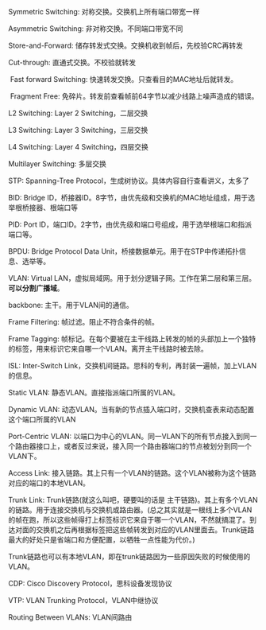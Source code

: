 Symmetric Switching: 对称交换。交换机上所有端口带宽一样

Asymmetric Switching: 非对称交换。不同端口带宽不同

Store-and-Forward: 储存转发式交换。交换机收到帧后，先校验CRC再转发

Cut-through: 直通式交换。不校验就转发

​	Fast forward Switching: 快速转发交换。只查看目的MAC地址后就转发。

​	Fragment Free: 免碎片。转发前查看帧前64字节以减少线路上噪声造成的错误。

L2 Switching: Layer 2 Switching，二层交换

L3 Switching: Layer 3 Switching，三层交换

L4 Switching: Layer 4 Switching，四层交换

Multilayer Switching: 多层交换

STP: Spanning-Tree Protocol，生成树协议。具体内容自行查看讲义，太多了

BID: Bridge ID，桥接器ID。8字节，由优先级和交换机的MAC地址组成，用于选举根桥接器、根端口等

PID: Port ID，端口ID。2字节，由优先级和端口号组成，用于选举根端口和指派端口等。

BPDU: Bridge Protocol Data Unit，桥接数据单元。用于在STP中传递拓扑信息、选举等。

VLAN: Virtual LAN，虚拟局域网。用于划分逻辑子网。工作在第二层和第三层。**可以分割广播域**。

backbone: 主干。用于VLAN间的通信。

Frame Filtering: 帧过滤。阻止不符合条件的帧。

Frame Tagging: 帧标记。在每个要被在主干线路上转发的帧的头部加上一个独特的标签，用来标识它来自哪一个VLAN。离开主干线路时被去除。

ISL: Inter-Switch Link，交换机间链路。思科的专利，再封装一遍帧，加上VLAN的信息。

Static VLAN: 静态VLAN。直接指派端口所属的VLAN。

Dynamic VLAN: 动态VLAN。当有新的节点插入端口时，交换机查表来动态配置这个端口所属的VLAN

Port-Centric VLAN: 以端口为中心的VLAN。同一VLAN下的所有节点接入到同一个路由器接口上，或者反过来说，接入同一个路由器端口的节点被划分到同一个VLAN下。

Access Link: 接入链路。其上只有一个VLAN的链路。这个VLAN被称为这个链路对应的端口的本地VLAN。

Trunk Link: Trunk链路(就这么叫吧，硬要叫的话是 主干链路)。其上有多个VLAN的链路。用于连接交换机与交换机或路由器。(总之其实就是一根线上多个VLAN的帧在跑，所以这些帧得打上标签标识它来自于哪一个VLAN，不然就搞混了。到达对面的交换机之后再根据标签把这些帧转发到对应的VLAN里面去。Trunk链路最大的好处只是省端口和方便配置，以牺牲一点性能为代价。)

Trunk链路也可以有本地VLAN，即在trunk链路因为一些原因失败的时候使用的VLAN。

CDP: Cisco Discovery Protocol，思科设备发现协议

VTP: VLAN Trunking Protocol，VLAN中继协议

Routing Between VLANs: VLAN间路由